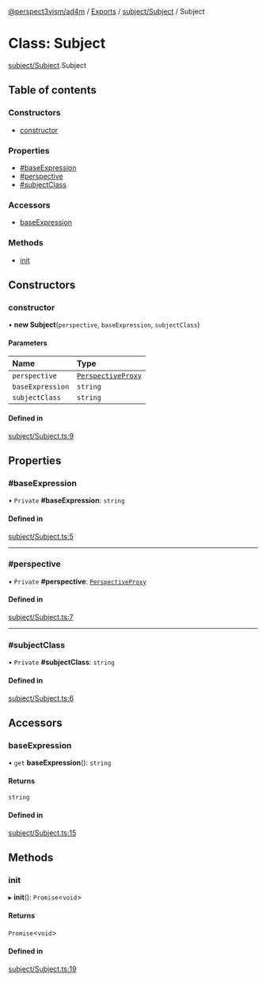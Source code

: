 [@perspect3vism/ad4m](../README.md) / [Exports](../modules.md) / [subject/Subject](../modules/subject_Subject.md) / Subject

# Class: Subject

[subject/Subject](../modules/subject_Subject.md).Subject

## Table of contents

### Constructors

- [constructor](subject_Subject.Subject.md#constructor)

### Properties

- [#baseExpression](subject_Subject.Subject.md##baseexpression)
- [#perspective](subject_Subject.Subject.md##perspective)
- [#subjectClass](subject_Subject.Subject.md##subjectclass)

### Accessors

- [baseExpression](subject_Subject.Subject.md#baseexpression)

### Methods

- [init](subject_Subject.Subject.md#init)

## Constructors

### constructor

• **new Subject**(`perspective`, `baseExpression`, `subjectClass`)

#### Parameters

| Name | Type |
| :------ | :------ |
| `perspective` | [`PerspectiveProxy`](perspectives_PerspectiveProxy.PerspectiveProxy.md) |
| `baseExpression` | `string` |
| `subjectClass` | `string` |

#### Defined in

[subject/Subject.ts:9](https://github.com/perspect3vism/ad4m/blob/e76a46f1/core/src/subject/Subject.ts#L9)

## Properties

### #baseExpression

• `Private` **#baseExpression**: `string`

#### Defined in

[subject/Subject.ts:5](https://github.com/perspect3vism/ad4m/blob/e76a46f1/core/src/subject/Subject.ts#L5)

___

### #perspective

• `Private` **#perspective**: [`PerspectiveProxy`](perspectives_PerspectiveProxy.PerspectiveProxy.md)

#### Defined in

[subject/Subject.ts:7](https://github.com/perspect3vism/ad4m/blob/e76a46f1/core/src/subject/Subject.ts#L7)

___

### #subjectClass

• `Private` **#subjectClass**: `string`

#### Defined in

[subject/Subject.ts:6](https://github.com/perspect3vism/ad4m/blob/e76a46f1/core/src/subject/Subject.ts#L6)

## Accessors

### baseExpression

• `get` **baseExpression**(): `string`

#### Returns

`string`

#### Defined in

[subject/Subject.ts:15](https://github.com/perspect3vism/ad4m/blob/e76a46f1/core/src/subject/Subject.ts#L15)

## Methods

### init

▸ **init**(): `Promise`<`void`\>

#### Returns

`Promise`<`void`\>

#### Defined in

[subject/Subject.ts:19](https://github.com/perspect3vism/ad4m/blob/e76a46f1/core/src/subject/Subject.ts#L19)

